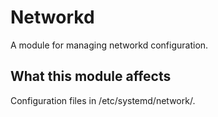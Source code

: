 # Networkd

A module for managing networkd configuration.

## What this module affects

Configuration files in /etc/systemd/network/.
